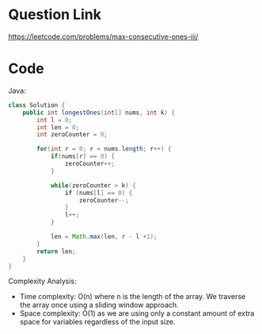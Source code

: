 # Question Link

https://leetcode.com/problems/max-consecutive-ones-iii/


# Code

Java:

```java
class Solution {
    public int longestOnes(int[] nums, int k) {
        int l = 0;
        int len = 0;
        int zeroCounter = 0;

        for(int r = 0; r < nums.length; r++) {
            if(nums[r] == 0) {
                zeroCounter++;
            }

            while(zeroCounter > k) {
                if (nums[l] == 0) {
                    zeroCounter--;
                }
                l++;
            }

            len = Math.max(len, r - l +1);
        }
        return len;
    }
}
```

Complexity Analysis:
- Time complexity: O(n) where n is the length of the array. We traverse the array once using a sliding window approach.
- Space complexity: O(1) as we are using only a constant amount of extra space for variables regardless of the input size.
